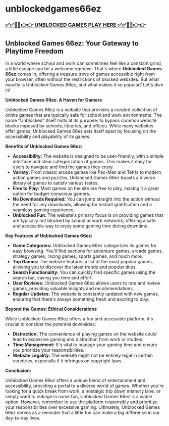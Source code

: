 # unblockedgames66ez

### [✅✅🔴🔴👉👉 UNBLOCKED GAMES PLAY HERE ✅✅🔴🔴👉👉](https://topstoryindia.com)

## Unblocked Games 66ez: Your Gateway to Playtime Freedom

In a world where school and work can sometimes feel like a constant grind, a little escape can be a welcome reprieve.  That's where **Unblocked Games 66ez** comes in, offering a treasure trove of games accessible right from your browser, often without the restrictions of blocked websites. But what exactly is Unblocked Games 66ez, and what makes it so popular? Let's dive in!

**Unblocked Games 66ez: A Haven for Gamers**

Unblocked Games 66ez is a website that provides a curated collection of online games that are typically safe for school and work environments. The name "Unblocked" itself hints at its purpose: to bypass common website blocks imposed by schools, libraries, and offices. While many websites offer games, Unblocked Games 66ez sets itself apart by focusing on the accessibility and playability of its games.

**Benefits of Unblocked Games 66ez:**

* **Accessibility:** The website is designed to be user-friendly, with a simple interface and clear categorization of games. This makes it easy for users to navigate and find the games they enjoy.
* **Variety:** From classic arcade games like Pac-Man and Tetris to modern action games and puzzles, Unblocked Games 66ez boasts a diverse library of games to satisfy various tastes. 
* **Free to Play:** Most games on the site are free to play, making it a great option for budget-conscious gamers.
* **No Downloads Required:** You can jump straight into the action without the need for any downloads, allowing for instant gratification and a seamless gaming experience.
* **Unblocked Fun:** The website's primary focus is on providing games that are typically not blocked by school or work networks, offering a safe and accessible way to enjoy some gaming time during downtime.

**Key Features of Unblocked Games 66ez:**

* **Game Categories:** Unblocked Games 66ez categorizes its games for easy browsing. You'll find sections for adventure games, arcade games, strategy games, racing games, sports games, and much more.
* **Top Games:** The website features a list of the most popular games, allowing you to discover the latest trends and popular titles.
* **Search Functionality:** You can quickly find specific games using the search bar, saving you time and effort.
* **User Reviews:** Unblocked Games 66ez allows users to rate and review games, providing valuable insights and recommendations.
* **Regular Updates:** The website is constantly updated with new games, ensuring that there's always something fresh and exciting to play.

**Beyond the Games: Ethical Considerations**

While Unblocked Games 66ez offers a fun and accessible platform, it's crucial to consider the potential downsides:

* **Distraction:** The convenience of playing games on the website could lead to excessive gaming and distraction from work or studies.
* **Time Management:** It's vital to manage your gaming time and ensure you prioritize your responsibilities.
* **Website Legality:** The website might not be entirely legal in certain countries, especially if it infringes on copyright laws.

**Conclusion:**

Unblocked Games 66ez offers a unique blend of entertainment and accessibility, providing a portal to a diverse world of games. Whether you're looking for a quick break from work, a nostalgic trip down memory lane, or simply want to indulge in some fun, Unblocked Games 66ez is a viable option. However, remember to use the platform responsibly and prioritize your responsibilities over excessive gaming. Ultimately,  Unblocked Games 66ez serves as a reminder that a little fun can make a big difference in our day-to-day lives. 
